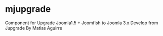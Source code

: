mjupgrade
=========

Component for Upgrade Joomla1.5 + Joomfish to Joomla 3.x Develop from Jupgrade By Matias Aguirre

